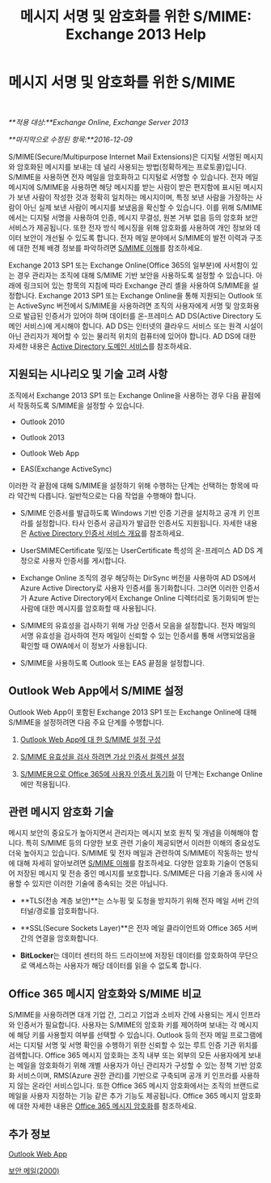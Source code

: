 ﻿---
title: '메시지 서명 및 암호화를 위한 S/MIME: Exchange 2013 Help'
TOCTitle: 메시지 서명 및 암호화를 위한 S/MIME
ms:assetid: 887c710b-0ec6-4ff0-8065-5f05f74afef3
ms:mtpsurl: https://technet.microsoft.com/ko-kr/library/Dn626158(v=EXCHG.150)
ms:contentKeyID: 61212686
ms.date: 01/10/2018
mtps_version: v=EXCHG.150
ms.translationtype: HT
---

# 메시지 서명 및 암호화를 위한 S/MIME

 

_**적용 대상:**Exchange Online, Exchange Server 2013_

_**마지막으로 수정된 항목:**2016-12-09_

S/MIME(Secure/Multipurpose Internet Mail Extensions)은 디지털 서명된 메시지와 암호화된 메시지를 보내는 데 널리 사용되는 방법(정확하게는 프로토콜)입니다. S/MIME을 사용하면 전자 메일을 암호화하고 디지털로 서명할 수 있습니다. 전자 메일 메시지에 S/MIME을 사용하면 해당 메시지를 받는 사람이 받은 편지함에 표시된 메시지가 보낸 사람이 작성한 것과 정확히 일치하는 메시지이며, 특정 보낸 사람을 가장하는 사람이 아닌 실제 보낸 사람이 메시지를 보냈음을 확신할 수 있습니다. 이를 위해 S/MIME에서는 디지털 서명을 사용하여 인증, 메시지 무결성, 원본 거부 없음 등의 암호화 보안 서비스가 제공됩니다. 또한 전자 방식 메시징을 위해 암호화를 사용하여 개인 정보와 데이터 보안이 개선될 수 있도록 합니다. 전자 메일 분야에서 S/MIME의 발전 이력과 구조에 대한 전체 배경 정보를 파악하려면 [S/MIME 이해](https://go.microsoft.com/fwlink/?linkid=393948)를 참조하세요.

Exchange 2013 SP1 또는 Exchange Online(Office 365의 일부분)에 사서함이 있는 경우 관리자는 조직에 대해 S/MIME 기반 보안을 사용하도록 설정할 수 있습니다. 아래에 링크되어 있는 항목의 지침에 따라 Exchange 관리 셸을 사용하여 S/MIME을 설정합니다. Exchange 2013 SP1 또는 Exchange Online을 통해 지원되는 Outlook 또는 ActiveSync 버전에서 S/MIME을 사용하려면 조직의 사용자에게 서명 및 암호화용으로 발급된 인증서가 있어야 하며 데이터를 온-프레미스 AD DS(Active Directory 도메인 서비스)에 게시해야 합니다. AD DS는 인터넷의 클라우드 서비스 또는 원격 시설이 아닌 관리자가 제어할 수 있는 물리적 위치의 컴퓨터에 있어야 합니다. AD DS에 대한 자세한 내용은 [Active Directory 도메인 서비스](https://go.microsoft.com/fwlink/?linkid=394064)를 참조하세요.

## 지원되는 시나리오 및 기술 고려 사항

조직에서 Exchange 2013 SP1 또는 Exchange Online을 사용하는 경우 다음 끝점에서 작동하도록 S/MIME을 설정할 수 있습니다.

  - Outlook 2010

  - Outlook 2013

  - Outlook Web App

  - EAS(Exchange ActiveSync)

이러한 각 끝점에 대해 S/MIME을 설정하기 위해 수행하는 단계는 선택하는 항목에 따라 약간씩 다릅니다. 일반적으로는 다음 작업을 수행해야 합니다.

  - S/MIME 인증서를 발급하도록 Windows 기반 인증 기관을 설치하고 공개 키 인프라를 설정합니다. 타사 인증서 공급자가 발급한 인증서도 지원됩니다. 자세한 내용은 [Active Directory 인증서 서비스 개요](https://technet.microsoft.com/library/hh831740.aspx)를 참조하세요.

  - UserSMIMECertificate 및/또는 UserCertificate 특성의 온-프레미스 AD DS 계정으로 사용자 인증서를 게시합니다.

  - Exchange Online 조직의 경우 해당하는 DirSync 버전을 사용하여 AD DS에서 Azure Active Directory로 사용자 인증서를 동기화합니다. 그러면 이러한 인증서가 Azure Active Directory에서 Exchange Online 디렉터리로 동기화되며 받는 사람에 대한 메시지를 암호화할 때 사용됩니다.

  - S/MIME의 유효성을 검사하기 위해 가상 인증서 모음을 설정합니다. 전자 메일의 서명 유효성을 검사하여 전자 메일이 신뢰할 수 있는 인증서를 통해 서명되었음을 확인할 때 OWA에서 이 정보가 사용됩니다.

  - S/MIME을 사용하도록 Outlook 또는 EAS 끝점을 설정합니다.

## Outlook Web App에서 S/MIME 설정

Outlook Web App이 포함된 Exchange 2013 SP1 또는 Exchange Online에 대해 S/MIME을 설정하려면 다음 주요 단계를 수행합니다.

1.  [Outlook Web App에 대 한 S/MIME 설정 구성](configure-s-mime-settings-for-outlook-web-app-exchange-2013-help.md)

2.  [S/MIME 유효성을 검사 하려면 가상 인증서 컬렉션 설정](set-up-virtual-certificate-collection-to-validate-s-mime-exchange-2013-help.md)

3.  [S/MIME용으로 Office 365에 사용자 인증서 동기화](https://technet.microsoft.com/ko-kr/library/dn626159\(v=exchg.150\)) 이 단계는 Exchange Online에만 적용됩니다.

## 관련 메시지 암호화 기술

메시지 보안의 중요도가 높아지면서 관리자는 메시지 보호 원칙 및 개념을 이해해야 합니다. 특히 S/MIME 등의 다양한 보호 관련 기술이 제공되면서 이러한 이해의 중요성도 더욱 높아지고 있습니다. S/MIME 및 전자 메일과 관련하여 S/MIME이 작동하는 방식에 대해 자세히 알아보려면 [S/MIME 이해](https://go.microsoft.com/fwlink/?linkid=393948)를 참조하세요. 다양한 암호화 기술이 연동되어 저장된 메시지 및 전송 중인 메시지를 보호합니다. S/MIME은 다음 기술과 동시에 사용할 수 있지만 이러한 기술에 종속되는 것은 아닙니다.

  -  
    **TLS(전송 계층 보안)**는 스누핑 및 도청을 방지하기 위해 전자 메일 서버 간의 터널/경로를 암호화합니다.

  -  
    **SSL(Secure Sockets Layer)**은 전자 메일 클라이언트와 Office 365 서버 간의 연결을 암호화합니다.

  -  
    **BitLocker**는 데이터 센터의 하드 드라이브에 저장된 데이터를 암호화하여 무단으로 액세스하는 사용자가 해당 데이터를 읽을 수 없도록 합니다.

## Office 365 메시지 암호화와 S/MIME 비교

S/MIME을 사용하려면 대개 기업 간, 그리고 기업과 소비자 간에 사용되는 게시 인프라와 인증서가 필요합니다. 사용자는 S/MIME의 암호화 키를 제어하며 보내는 각 메시지에 해당 키를 사용할지 여부를 선택할 수 있습니다. Outlook 등의 전자 메일 프로그램에서는 디지털 서명 및 서명 확인을 수행하기 위한 신뢰할 수 있는 루트 인증 기관 위치를 검색합니다. Office 365 메시지 암호화는 조직 내부 또는 외부의 모든 사용자에게 보내는 메일을 암호화하기 위해 개별 사용자가 아닌 관리자가 구성할 수 있는 정책 기반 암호화 서비스이며, RMS(Azure 권한 관리)를 기반으로 구축되며 공개 키 인프라를 사용하지 않는 온라인 서비스입니다. 또한 Office 365 메시지 암호화에서는 조직의 브랜드로 메일을 사용자 지정하는 기능 같은 추가 기능도 제공됩니다. Office 365 메시지 암호화에 대한 자세한 내용은 [Office 365 메시지 암호화](https://go.microsoft.com/fwlink/?linkid=392525)를 참조하세요.

## 추가 정보

[Outlook Web App](outlook-web-app-exchange-2013-help.md)

[보안 메일(2000)](http://technet.microsoft.com/ko-kr/library/cc962043.aspx)

